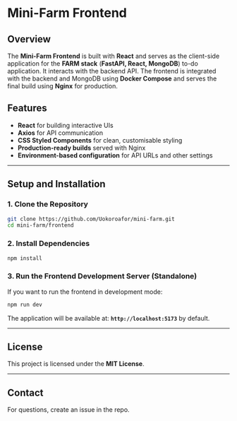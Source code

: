 # Mini-Farm Frontend

## Overview
The **Mini-Farm Frontend** is built with **React** and serves as the client-side application for the **FARM stack** (**FastAPI, React, MongoDB**) to-do application. It interacts with the backend API. The frontend is integrated with the backend and MongoDB using **Docker Compose** and serves the final build using **Nginx** for production.

## Features
- **React** for building interactive UIs
- **Axios** for API communication
- **CSS Styled Components** for clean, customisable styling
- **Production-ready builds** served with Nginx
- **Environment-based configuration** for API URLs and other settings

---

## Setup and Installation

### 1. Clone the Repository
```sh
git clone https://github.com/Uokoroafor/mini-farm.git
cd mini-farm/frontend
```

### 2. Install Dependencies
```sh
npm install
```

### 3. Run the Frontend Development Server (Standalone)
If you want to run the frontend in development mode:
```sh
npm run dev
```

The application will be available at: **`http://localhost:5173`** by default.

---

## License
This project is licensed under the **MIT License**.

---

## Contact
For questions, create an issue in the repo.

